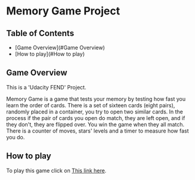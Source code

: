 # Memory Game Project

## Table of Contents

* [Game Overview](#Game Overview)
* [How to play](#How to play)

## Game Overview

 This is a 'Udacity FEND' Project.
 
 Memory Game is a game that tests your memory by testing how fast you learn the order of cards.
 There is a set of sixteen cards (eight pairs), randomly placed in a container, you try to open two similar cards.
 In the process if the pair of cards you open do match, they are left open, and if they don't, they are flipped over.
 You win the game when they all match.
 There is a counter of moves, stars' levels and a timer to measure how fast you do.
 

## How to play

To play this game click on [This link here](https://Nadia111.github.io/memorygame).
